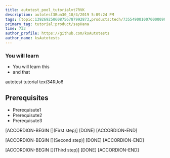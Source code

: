 ```yaml
---
title: autotest_pool_tutorialvt7RVK
description: autotest3Bun30_10/4/2019 5:09:24 PM
tags: [topic:139269250608756787992873,products:tech/73554900100700000996,tutorial:experience/advanced]
primary_tag: tutorial:product/sapHana
time: 733
author_profile: https://github.com/ksAutotests
author_name: ksAutotests
---
```

### You will learn
- You will learn this
- and that

autotest tutorial text34RJo6

## Prerequisites
- Prerequisute1
- Prerequisute2
- Prerequisute3

[ACCORDION-BEGIN [](First step)]
[DONE]
[ACCORDION-END]

[ACCORDION-BEGIN [](Second step)]
[DONE]
[ACCORDION-END]

[ACCORDION-BEGIN [](Third step)]
[DONE]
[ACCORDION-END]

